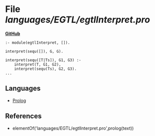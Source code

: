 # File _languages/EGTL/egtlInterpret.pro_
**[GitHub](https://github.com/softlang/yas/blob/master/languages/EGTL/egtlInterpret.pro)**
```
:- module(egtlInterpret, []).

interpret(sequ([]), G, G).

interpret(sequ([T|Ts]), G1, G3) :-
    interpret(T, G1, G2),
    interpret(sequ(Ts), G2, G3).
...
```

## Languages
* [Prolog](../languages/Prolog.md)

## References
* elementOf('languages/EGTL/egtlInterpret.pro',prolog(text))
